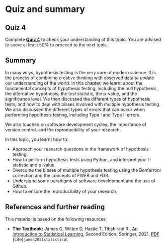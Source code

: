 # Quiz and summary

## Quiz 4

Complete [**Quiz 4**](https://docs.google.com/forms/d/e/1FAIpQLSeZ-RMnnhv5almGWXnYkf8_v33rE3yOTF8s0PLIF0jHr4eU3Q/viewform?usp=share_link) to check your understanding of this topic. You are advised to score at least 50% to proceed to the next topic.

## Summary
In many ways, hypothesis testing is the very core of modern science. It is the process of combining creative thinking with observed data to update our understanding of the world. In this chapter, we learnt about the fundamental concepts of hypothesis testing, including the null hypothesis, the alternative hypothesis, the test statistic, the p-value, and the significance level. We then discussed the different types of hypothesis tests, and how to deal with biases involved with multiple hypothesis testing. We also discussed the different types of errors that can occur when performing hypothesis testing, including Type I and Type II errors.

We also touched on software development cycles, the importance of version control, and the reproducibility of your research.

In this topic, you learnt how to:
- Approach your research questions in the framework of hypothesis testing.
- How to perform hypothesis tests using Python, and interpret your t-statistic and p-value.
- Overcome the biases of multiple hypothesis testing using the Bonferroni correction and the concepts of FWER and FDR.
- Understand some paradigms of software development and the use of Github.
- How to ensure the reproducibility of your research.

## References and further reading

This material is based on the following resources:
 - **The Textbook:** James G, Witten D, Hastie T, Tibshirani R., [An Introduction to Statistical Learning](https://www.statlearning.com/), Second Edition,  Springer, 2021. [PDF](https://hastie.su.domains/ISLR2/ISLRv2_website.pdf) {cite}`james2021statistical`
